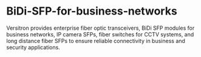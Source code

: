 # BiDi-SFP-for-business-networks
Versitron provides enterprise fiber optic transceivers, BiDi SFP modules for business networks, IP camera SFPs, fiber switches for CCTV systems, and long distance fiber SFPs to ensure reliable connectivity in business and security applications.
